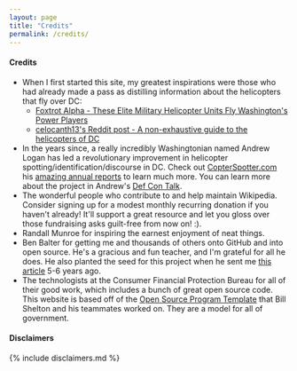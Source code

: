 ```yaml
---
layout: page
title: "Credits"
permalink: /credits/
---
```


#### Credits

* When I first started this site, my greatest inspirations were those who had already made a pass as distilling information about the helicopters that fly over DC: 
  * [Foxtrot Alpha - These Elite Military Helicopter Units Fly Washington's Power Players](https://foxtrotalpha.jalopnik.com/these-elite-military-helicopter-units-fly-washingtons-p-1704260996)
  * [celocanth13's Reddit post - A non-exhaustive guide to the helicopters of DC](https://www.reddit.com/r/washingtondc/comments/8u3erg/a_nonexhaustive_guide_to_the_helicopters_of_dc/)
* In the years since, a really incredibly Washingtonian named Andrew Logan has led a revolutionary improvement in helicopter spotting/identification/discourse in DC. Check out [CopterSpotter.com](https://CopterSpotter.com) his [amazing annual reports](https://www.google.com/search?q=site%3Acopterspotter.com) to learn much more.  You can learn more about the project in Andrew's <a href="https://www.youtube.com/watch?v=KYuBf2HpXJg" target="_blank">Def Con Talk</a>.
* The wonderful people who contribute to and help maintain Wikipedia.  Consider signing up for a modest monthly recurring donation if you haven't already!  It'll support a great resource and let you gloss over those fundraising asks guilt-free from now on!  :). 
* Randall Munroe for inspiring the earnest enjoyment of neat things.  
* Ben Balter for getting me and thousands of others onto GitHub and into open source.  He's a gracious and fun teacher, and I'm grateful for all he does.  He also planted the seed for this project when he sent me [this article](https://www.buzzfeed.com/marcambinder/secret-armies-an-exclusive-look-at-10-secret-us) 5-6 years ago.  
* The technologists at the Consumer Financial Protection Bureau for all of their good work, which includes a bunch of great open source code.  This website is based off of the [Open Source Program Template](https://github.com/virtix/open-source-program-template/) that Bill Shelton and his teammates worked on.  They are a model for all of government.  


#### Disclaimers

{% include disclaimers.md %}
